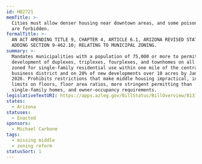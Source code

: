 ```yaml
---
id: HB2721
memTitle: >-
  Cities must allow denser housing near downtown areas, and some poison pills
  are forbidden.
formalTitle: >-
  AN ACT AMENDING TITLE 9, CHAPTER 4, ARTICLE 6.1, ARIZONA REVISED STATUTES, BY
  ADDING SECTION 9-462.10; RELATING TO MUNICIPAL ZONING.
summary: >-
  Mandates municipalities with a population of 75,000 or more to permit the
  development of duplexes, triplexes, fourplexes, and townhomes on all lots
  zoned for single-family residential use within one mile of the central
  business district and on 20% of new developments over 10 acres by January 1,
  2026. Prohibits restrictions that make middle housing impractical, including
  limits on floors, floor area ratios, more stringent permitting than
  single-family homes, and owner-occupancy requirements.
legislativeTextURI: https://apps.azleg.gov/BillStatus/BillOverview/81316
states:
  - Arizona
statuses:
  - Enacted
sponsors:
  - Michael Carbone
tags:
  - missing middle
  - zoning reform
statusSort: 1
---
```

